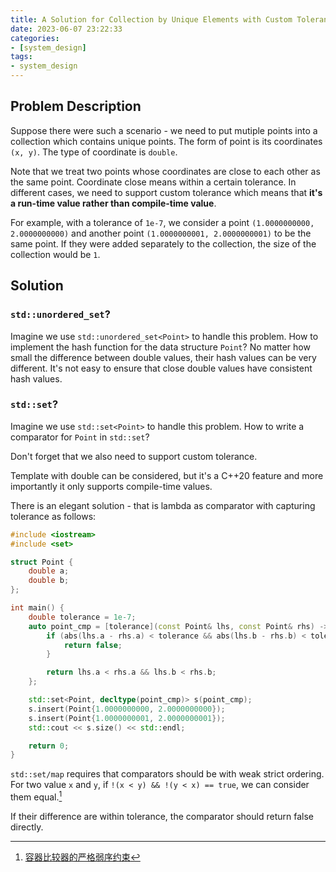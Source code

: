 ```yaml
---
title: A Solution for Collection by Unique Elements with Custom Tolerance
date: 2023-06-07 23:22:33
categories:
- [system_design]
tags:
- system_design
---
```


## Problem Description

Suppose there were such a scenario - we need to put mutiple points into a collection which contains unique points. The form of point is its coordinates `(x, y)`. The type of coordinate is `double`.

Note that we treat two points whose coordinates are close to each other as the same point. Coordinate close means within a certain tolerance. In different cases, we need to support custom tolerance which means that **it's a run-time value rather than compile-time value**.

For example, with a tolerance of `1e-7`, we consider a point `(1.0000000000, 2.0000000000)` and another point `(1.0000000001, 2.0000000001)` to be the same point. If they were added separately to the collection, the size of the collection would be `1`.

## Solution

### `std::unordered_set`?

Imagine we use `std::unordered_set<Point>` to handle this problem. How to implement the hash function for the data structure `Point`? No matter how small the difference between double values, their hash values can be very different. It's not easy to ensure that close double values have consistent hash values.

### `std::set`?

Imagine we use `std::set<Point>` to handle this problem. How to write a comparator for `Point` in `std::set`?

Don't forget that we also need to support custom tolerance.

Template with double can be considered, but it's a C++20 feature and more importantly it only supports compile-time values.

There is an elegant solution - that is lambda as comparator with capturing tolerance as follows:

```C++
#include <iostream>
#include <set>

struct Point {
    double a;
    double b;
};

int main() {
    double tolerance = 1e-7;
    auto point_cmp = [tolerance](const Point& lhs, const Point& rhs) -> bool {
        if (abs(lhs.a - rhs.a) < tolerance && abs(lhs.b - rhs.b) < tolerance) {
            return false;
        }

        return lhs.a < rhs.a && lhs.b < rhs.b;
    };

    std::set<Point, decltype(point_cmp)> s(point_cmp);
    s.insert(Point{1.0000000000, 2.0000000000});
    s.insert(Point{1.0000000001, 2.0000000001});
    std::cout << s.size() << std::endl;

    return 0;
}
```

`std::set/map` requires that comparators should be with weak strict ordering. For two value `x` and `y`, if `!(x < y) && !(y < x) == true`, we can consider them equal.[^1]

If their difference are within tolerance, the comparator should return false directly.

[^1]: [容器比较器的严格弱序约束](https://zhuanlan.zhihu.com/p/378294506)
